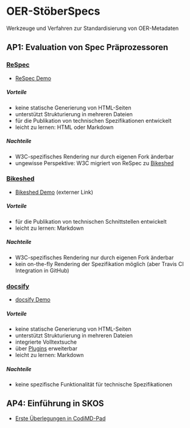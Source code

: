 # OER-StöberSpecs

Werkzeuge und Verfahren zur Standardisierung von OER-Metadaten

## AP1: Evaluation von Spec Präprozessoren

### <a id="respec"></a>[ReSpec](https://github.com/w3c/respec)

* [ReSpec Demo](evaluation/ReSpec/demo-service-card.html)

##### Vorteile

- keine statische Generierung von HTML-Seiten
- unterstützt Strukturierung in mehreren Dateien
- für die Publikation von technischen Spezifikationen entwickelt
- leicht zu lernen: HTML oder Markdown

##### Nachteile

- W3C-spezifisches Rendering nur durch eigenen Fork änderbar
- ungewisse Perspektive: W3C migriert von ReSpec zu [Bikeshed](#bikeshed)

### <a id="bikeshed"></a>[Bikeshed](https://github.com/tabatkins/bikeshed)

* [Bikeshed Demo](https://tabatkins.github.io/bikeshed/) (externer Link)

##### Vorteile

- für die Publikation von technischen Schnittstellen entwickelt
- leicht zu lernen: Markdown

##### Nachteile

- W3C-spezifisches Rendering nur durch eigenen Fork änderbar
- kein on-the-fly Rendering der Spezifikation möglich (aber Travis CI Integration in GitHub)

### <a id="docsify"></a>[docsify](https://github.com/docsifyjs/docsify)

* [docsify Demo](evaluation/docsify/index.html)

##### Vorteile

- keine statische Generierung von HTML-Seiten
- unterstützt Strukturierung in mehreren Dateien
- integrierte Volltextsuche
- über [Plugins](https://docsify.js.org/#/plugins) erweiterbar
- leicht zu lernen: Markdown

##### Nachteile

- keine spezifische Funktionalität für technische Spezifikationen

## AP4: Einführung in SKOS

* [Erste Überlegungen in CodiMD-Pad](https://pad.gwdg.de/D-QEi-z6RleT1kxBccpWww)
